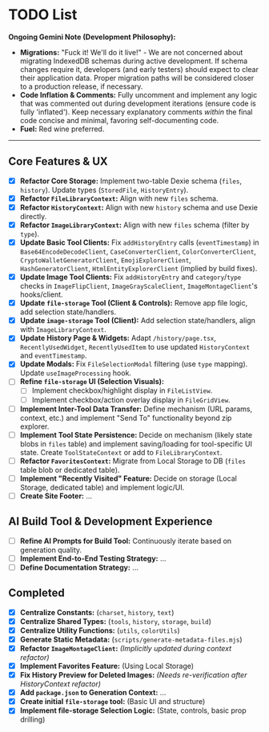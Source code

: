 # TODO List

**Ongoing Gemini Note (Development Philosophy):**

- **Migrations:** "Fuck it! We'll do it live!" - We are not concerned about migrating IndexedDB schemas during active development. If schema changes require it, developers (and early testers) should expect to clear their application data. Proper migration paths will be considered closer to a production release, if necessary.
- **Code Inflation & Comments:** Fully uncomment and implement any logic that was commented out during development iterations (ensure code is fully 'inflated'). Keep necessary explanatory comments _within_ the final code concise and minimal, favoring self-documenting code.
- **Fuel:** Red wine preferred.

---

## Core Features & UX

- [x] **Refactor Core Storage:** Implement two-table Dexie schema (`files`, `history`). Update types (`StoredFile`, `HistoryEntry`).
- [x] **Refactor `FileLibraryContext`:** Align with new `files` schema.
- [x] **Refactor `HistoryContext`:** Align with new `history` schema and use Dexie directly.
- [x] **Refactor `ImageLibraryContext`:** Align with new `files` schema (filter by `type`).
- [x] **Update Basic Tool Clients:** Fix `addHistoryEntry` calls (`eventTimestamp`) in `Base64EncodeDecodeClient`, `CaseConverterClient`, `ColorConverterClient`, `CryptoWalletGeneratorClient`, `EmojiExplorerClient`, `HashGeneratorClient`, `HtmlEntityExplorerClient` (implied by build fixes).
- [x] **Update Image Tool Clients:** Fix `addHistoryEntry` and `category`/`type` checks in `ImageFlipClient`, `ImageGrayScaleClient`, `ImageMontageClient`'s hooks/client.
- [x] **Update `file-storage` Tool (Client & Controls):** Remove app file logic, add selection state/handlers.
- [x] **Update `image-storage` Tool (Client):** Add selection state/handlers, align with `ImageLibraryContext`.
- [x] **Update History Page & Widgets:** Adapt `/history/page.tsx`, `RecentlyUsedWidget`, `RecentlyUsedItem` to use updated `HistoryContext` and `eventTimestamp`.
- [x] **Update Modals:** Fix `FileSelectionModal` filtering (use `type` mapping). Update `useImageProcessing` hook.
- [ ] **Refine `file-storage` UI (Selection Visuals):**
  - [ ] Implement checkbox/highlight display in `FileListView`.
  - [ ] Implement checkbox/action overlay display in `FileGridView`.
- [ ] **Implement Inter-Tool Data Transfer:** Define mechanism (URL params, context, etc.) and implement "Send To" functionality beyond zip explorer.
- [ ] **Implement Tool State Persistence:** Decide on mechanism (likely state blobs in `files` table) and implement saving/loading for tool-specific UI state. Create `ToolStateContext` or add to `FileLibraryContext`.
- [ ] **Refactor `FavoritesContext`:** Migrate from Local Storage to DB (`files` table blob or dedicated table).
- [ ] **Implement "Recently Visited" Feature:** Decide on storage (Local Storage, dedicated table) and implement logic/UI.
- [ ] **Create Site Footer:** ...

## AI Build Tool & Development Experience

- [ ] **Refine AI Prompts for Build Tool:** Continuously iterate based on generation quality.
- [ ] **Implement End-to-End Testing Strategy:** ...
- [ ] **Define Documentation Strategy:** ...

## Completed

- [x] **Centralize Constants:** (`charset`, `history`, `text`)
- [x] **Centralize Shared Types:** (`tools`, `history`, `storage`, `build`)
- [x] **Centralize Utility Functions:** (`utils`, `colorUtils`)
- [x] **Generate Static Metadata:** (`scripts/generate-metadata-files.mjs`)
- [x] **Refactor `ImageMontageClient`:** _(Implicitly updated during context refactor)_
- [x] **Implement Favorites Feature:** (Using Local Storage)
- [x] **Fix History Preview for Deleted Images:** _(Needs re-verification after HistoryContext refactor)_
- [x] **Add `package.json` to Generation Context:** ...
- [x] **Create initial `file-storage` tool:** (Basic UI and structure)
- [x] **Implement file-storage Selection Logic:** (State, controls, basic prop drilling)
